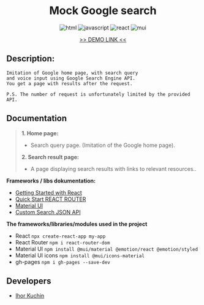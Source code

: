 <h1 align="center">
  Mock Google search
</h1>

<p align="center">
  <img src="https://img.shields.io/badge/-html-red" alt="html">
  <img src="https://img.shields.io/badge/-javascript-yellow" alt="javascript">
  <img src="https://img.shields.io/badge/-react-cyan" alt="react">
  <img src="https://img.shields.io/badge/-mui-blue" alt="mui">
</p>

<p align="center">
  <a href="https://ik-web.github.io/mock_google_search/">
    >> DEMO LINK <<
  </a> 
</p>

## Description:
```
Imitation of Google home page, with search query
and voice input using Google Search Engine API. 
You get a page with results after the request.

P.S. The number of request is unfortunately limited by the provided API.
```
## Documentation

> **1. Home page:** 
>- Search query page. (Imitation of the Google home page).
>
> **2. Search result page:** 
>- A page displaying search results with links to relevant resources..

 **Frameworks / libs dokumentation:** <br>
- [Getting Started with React](https://reactjs.org/docs/getting-started.html) <br>
- [Quick Start REACT ROUTER](https://v5.reactrouter.com/web/example/basic)
- [Material UI](https://mui.com/material-ui/getting-started/overview/)
- [Custom Search JSON API](https://developers.google.com/custom-search/v1/overview)

 **The frameworks/libraries/modules used in the project**
- React `npx create-react-app my-app`
- React Router `npm i react-router-dom`
- Material UI `npm install @mui/material @emotion/react @emotion/styled`
- Material UI icons `npm install @mui/icons-material`
- gh-pages `npm i gh-pages --save-dev`

## Developers

- [Ihor Kuchin](https://github.com/ik-web)
